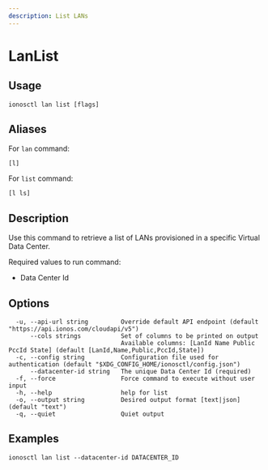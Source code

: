 ```yaml
---
description: List LANs
---
```


# LanList

## Usage

```text
ionosctl lan list [flags]
```

## Aliases

For `lan` command:
```text
[l]
```

For `list` command:
```text
[l ls]
```

## Description

Use this command to retrieve a list of LANs provisioned in a specific Virtual Data Center.

Required values to run command:

* Data Center Id

## Options

```text
  -u, --api-url string         Override default API endpoint (default "https://api.ionos.com/cloudapi/v5")
      --cols strings           Set of columns to be printed on output 
                               Available columns: [LanId Name Public PccId State] (default [LanId,Name,Public,PccId,State])
  -c, --config string          Configuration file used for authentication (default "$XDG_CONFIG_HOME/ionosctl/config.json")
      --datacenter-id string   The unique Data Center Id (required)
  -f, --force                  Force command to execute without user input
  -h, --help                   help for list
  -o, --output string          Desired output format [text|json] (default "text")
  -q, --quiet                  Quiet output
```

## Examples

```text
ionosctl lan list --datacenter-id DATACENTER_ID
```

